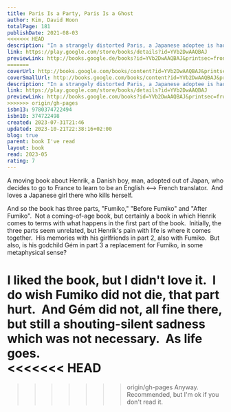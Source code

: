```yaml
---  
title: Paris Is a Party, Paris Is a Ghost  
author: Kim, David Hoon  
totalPage: 181  
publishDate: 2021-08-03  
<<<<<<< HEAD
description: "In a strangely distorted Paris, a Japanese adoptee is haunted by the woman he once loved When Fumiko emerges after one month locked in her dorm room, she’s already dead, leaving a half-smoked Marlboro Light and a cupboard of petrified food in her wake. For her boyfriend, Henrik Blatand, an aspiring translator, these remnants are like clues, propelling him forward in a search for meaning. Meanwhile, Fumiko, or perhaps her doppelgänger, reappears: in line at the Louvre, on street corners and subway platforms, and on the dissection table of a group of medical students. Henrik’s inquiry expands beyond Fumiko’s seclusion and death, across the absurd, entropic streets of Paris and the figures that wander them, from a jaded group of Korean expats, to an eccentric French widow, to the indelible woman whom Henrik finds sitting in his place on a train. It drives him into the shadowy corners of his past, where his adoptive Danish parents raised him in a house without mirrors. And it mounts to a charged intimacy shared with his best friend’s precocious daughter, who may be haunted herself. David Hoon Kim’s debut is a transgressive, darkly comic novel of becoming lost and found in translation. With each successive, echoic chapter, Paris Is a Party, Paris Is a Ghost plunges us more deeply beneath the surface of things, to the displacement, exile, grief, and desire that hide in plain sight."  
link: https://play.google.com/store/books/details?id=YVb2DwAAQBAJ  
previewLink: http://books.google.de/books?id=YVb2DwAAQBAJ&printsec=frontcover&dq=David+Hoon+Kim,+Paris+is+a+party,+Paris+is+a+ghost&hl=&as_pt=BOOKS&cd=1&source=gbs_api  
=======
coverUrl: http://books.google.com/books/content?id=YVb2DwAAQBAJ&printsec=frontcover&img=1&zoom=1&edge=curl&source=gbs_api  
coverSmallUrl: http://books.google.com/books/content?id=YVb2DwAAQBAJ&printsec=frontcover&img=1&zoom=5&edge=curl&source=gbs_api  
description: "In a strangely distorted Paris, a Japanese adoptee is haunted by the woman he once loved When Fumiko emerges after one month locked in her dorm room, she’s already dead, leaving a half-smoked Marlboro Light and a cupboard of petrified food in her wake. For her boyfriend, Henrik Blatand, an aspiring translator, these remnants are like clues, propelling him forward in a search for meaning. Meanwhile, Fumiko, or perhaps her doppelgänger, reappears: in line at the Louvre, on street corners and subway platforms, and on the dissection table of a group of medical students. Henrik’s inquiry expands beyond Fumiko’s seclusion and death, across the absurd, entropic streets of Paris and the figures that wander them, from a jaded group of Korean expats, to an eccentric French widow, to the indelible woman whom Henrik finds sitting in his place on a train. It drives him into the shadowy corners of his past, where his adoptive Danish parents raised him in a house without mirrors. And it mounts to a charged intimacy shared with his best friend’s precocious daughter, who may be haunted herself. David Hoon Kim’s debut is a transgressive, darkly comic novel of becoming lost and found in translation. With each successive, echoic chapter, Paris Is a Party, Paris Is a Ghost plunges us more deeply beneath the surface of things, to the displacement, exile, grief, and desire that hide in plain sight."  
link: https://play.google.com/store/books/details?id=YVb2DwAAQBAJ  
previewLink: http://books.google.com/books?id=YVb2DwAAQBAJ&printsec=frontcover&dq=David+Hoon+Kim,+Paris+is+a+party,+Paris+is+a+ghost&hl=&as_pt=BOOKS&cd=1&source=gbs_api  
>>>>>>> origin/gh-pages
isbn13: 9780374722494  
isbn10: 374722498  
created: 2023-07-31T21:46  
updated: 2023-10-21T22:38:16+02:00  
blog: true  
parent: book I've read  
layout: book  
read: 2023-05  
rating: 7  
---  
```

  
A moving book about Henrik, a Danish boy, man, adopted out of Japan, who decides to go to France to learn to be an English <--> French translator.  And loves a Japanese girl there who kills herself.    
  
And so the book has three parts, "Fumiko," "Before Fumiko" and "After Fumiko".  Not a coming-of-age book, but certainly a book in which Henrik comes to terms with what happens in the first part of the book.  Initially, the three parts seem unrelated, but Henrik's pain with life is where it comes together.  His memories with his girlfriends in part 2, also with Fumiko.  But also, is his godchild Gém in part 3 a replacement for Fumiko, in some metaphysical sense?    
  
I liked the book, but I didn't love it.  I do wish Fumiko did not die, that part hurt.  And Gém did not, all fine there, but still a shouting-silent sadness which was not necessary.  As life goes.   
<<<<<<< HEAD
=======
  
>>>>>>> origin/gh-pages
Anyway.  Recommended, but I'm ok if you don't read it.